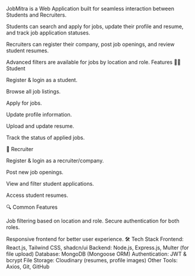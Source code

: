 JobMitra is a Web Application built for seamless interaction between Students and Recruiters.

Students can search and apply for jobs, update their profile and resume, and track job application statuses.

Recruiters can register their company, post job openings, and review student resumes.

Advanced filters are available for jobs by location and role.
Features
👨‍🎓 Student

Register & login as a student.

Browse all job listings.

Apply for jobs.

Update profile information.

Upload and update resume.

Track the status of applied jobs.

🏢 Recruiter

Register & login as a recruiter/company.

Post new job openings.

View and filter student applications.

Access student resumes.

🔍 Common Features

Job filtering based on location and role.
Secure authentication for both roles.

Responsive frontend for better user experience.
🛠 Tech Stack
Frontend: React.js, Tailwind CSS, shadcn/ui
Backend: Node.js, Express.js, Multer (for file upload)
Database: MongoDB (Mongoose ORM)
Authentication: JWT & bcrypt
File Storage: Cloudinary (resumes, profile images)
Other Tools: Axios, Git, GitHub

